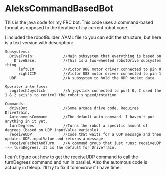 # AleksCommandBasedBot

This is the java code for my FRC bot. This code uses a command-based format as opposed to the iterative of my current robot code.

I included the robotBuilder .YAML file so you can edit the structure, but here is a text version with description:

    Subsystems:
      DriveTrain:             //Main subsystem that everything is based on
        DriveBase:            //This is a two-wheeled robotDrive subsystem thing
          leftCIM             //Victor 888 motor driver connected to pin 0
          rightCIM            //Victor 888 motor driver connected to pin 1
      UDP                     //A subsystem to hold the UDP socket data
  
    Operator interface:
      LogitechJoystick        //A joystick connected to port 0, I used the 1 & 2 axis's to control the robot's speed/rotation
  
    Commands:
      driveBot                //Some arcade drive code. Requires DriveTrain.
      AutonomousCommand       //The default auto command. I haven't put anything in it yet.
      turnDegrees             //Turns the robot a specific amount of degrees (based on UDP.inputValue variable).
      receiveUDP              //Code that waits for a UDP message and then updates UDP.inputValue and returns a message.
      receivePacketAndTurn    //A command group that just runs: receiveUDP --> turnDegrees. It is the default for DriveTrain.
  
I can't figure out how to get the receiveUDP command to call the turnDegrees command and run in parallel. Also the automous code is actually in teleop. I'll try to fix it tommorow if I have time. 
